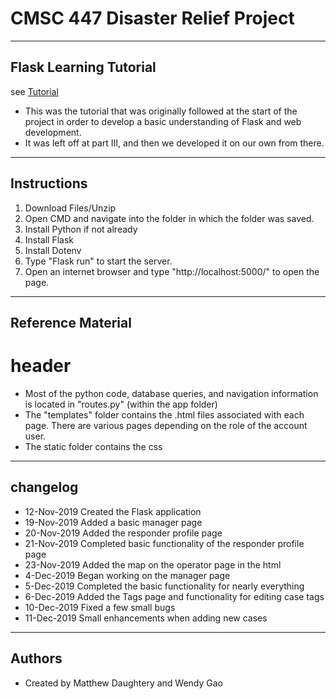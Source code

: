 # CMSC 447 Disaster Relief Project

----
## Flask Learning Tutorial
see [Tutorial](https://blog.miguelgrinberg.com/post/the-flask-mega-tutorial-part-iii-web-forms)

* This was the tutorial that was originally followed at the start of the project in order to develop a basic understanding of Flask and web development.
* It was left off at part III, and then we developed it on our own from there.

----
## Instructions
1. Download Files/Unzip
2. Open CMD and navigate into the folder in which the folder was saved.
3. Install Python if not already
4. Install Flask
5. Install Dotenv
6. Type "Flask run" to start the server.
7. Open an internet browser and type "http://localhost:5000/" to open the page.

----
## Reference Material
# header

* Most of the python code, database queries, and navigation information is located in "routes.py" (within the app folder)
* The "templates" folder contains the .html files associated with each page. There are various pages depending on the role of the account user.
* The static folder contains the css

----
## changelog
* 12-Nov-2019 Created the Flask application
* 19-Nov-2019 Added a basic manager page
* 20-Nov-2019 Added the responder profile page
* 21-Nov-2019 Completed basic functionality of the responder profile page
* 23-Nov-2019 Added the map on the operator page in the html
* 4-Dec-2019 Began working on the manager page
* 5-Dec-2019 Completed the basic functionality for nearly everything
* 6-Dec-2019 Added the Tags page and functionality for editing case tags
* 10-Dec-2019 Fixed a few small bugs
* 11-Dec-2019 Small enhancements when adding new cases

----
## Authors
* Created by Matthew Daughtery and Wendy Gao
